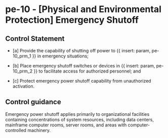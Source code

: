 # pe-10 - \[Physical and Environmental Protection\] Emergency Shutoff

## Control Statement

- \[a\] Provide the capability of shutting off power to {{ insert: param, pe-10_prm_1 }} in emergency situations;

- \[b\] Place emergency shutoff switches or devices in {{ insert: param, pe-10_prm_2 }} to facilitate access for authorized personnel; and

- \[c\] Protect emergency power shutoff capability from unauthorized activation.

## Control guidance

Emergency power shutoff applies primarily to organizational facilities containing concentrations of system resources, including data centers, mainframe computer rooms, server rooms, and areas with computer-controlled machinery.
